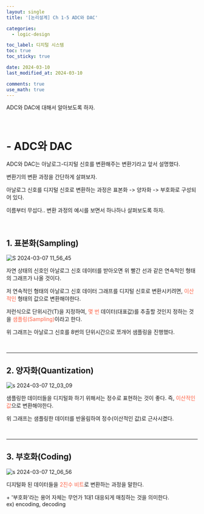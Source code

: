 ```yaml
---
layout: single
title: '[논리설계] Ch 1-5 ADC와 DAC'

categories:
  - logic-design

toc_label: 디지털 시스템
toc: true
toc_sticky: true

date: 2024-03-10
last_modified_at: 2024-03-10

comments: true
use_math: true
---
```


ADC와 DAC에 대해서 알아보도록 하자.  

<br>

# - ADC와 DAC

ADC와 DAC는 아날로그-디지털 신호를 변환해주는 변환기라고 앞서 설명했다.  

변환기의 변환 과정을 간단하게 살펴보자.  

아날로그 신호를 디지털 신호로 변환하는 과정은 표본화 -> 양자화 -> 부호화로 구성되어 있다. 

이름부터 무섭다.. 변환 과정의 예시를 보면서 하나하나 살펴보도록 하자.  

<br>

## 1. 표본화(Sampling)

![S 2024-03-07 11_56_45](https://github.com/lgwqwer/lgwqwer.github.io/assets/129755540/79c88921-f1ff-48cc-b6c0-89caa3a79012)

자연 상태의 신호인 아날로그 신호 데이터를 받아오면 위 빨간 선과 같은 연속적인 형태의 그래프가 나올 것이다.  

저 연속적인 형태의 아날로그 신호 데이터 그래프를 디지털 신호로 변환시키려면, <font color='tomato'>이산적인</font> 형태의 값으로 변환해야한다.  

저런식으로 단위시간(T)을 지정하여, <font color='tomato'>몇 번</font> 데이터(대표값)를 추출할 것인지 정하는 것을 <font color='tomato'>샘플링(Sampling)</font>이라고 한다.  

위 그래프는 아날로그 신호를 8번의 단위시간으로 쪼개어 샘플링을 진행했다.  

<br>
<hr>

## 2. 양자화(Quantization)

![s 2024-03-07 12_03_09](https://github.com/lgwqwer/lgwqwer.github.io/assets/129755540/7fcf2275-b030-4268-a8af-428010f0649a)

샘플링한 데이터들을 디지털화 하기 위해서는 정수로 표현하는 것이 좋다. 즉, <font color='tomato'>이산적인 값</font>으로 변환해야한다. 

위 그래프는 샘플링한 데이터를 반올림하여 정수(이산적인 값)로 근사시켰다.  

<br>
<hr>

## 3. 부호화(Coding)

![s 2024-03-07 12_06_56](https://github.com/lgwqwer/lgwqwer.github.io/assets/129755540/2e510d4e-6937-44b4-a456-f35fc0da52be)

디지털화 된 데이터들을 <font color='tomato'> 2진수 비트</font>로 변환하는 과정을 말한다.  

\+ '부호화'라는 용어 자체는 무언가 1대1 대응되게 매칭하는 것을 의미한다.  
ex) encoding, decoding

</details>
